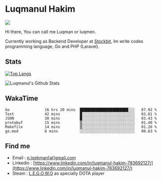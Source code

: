 
# Luqmanul Hakim

![](https://komarev.com/ghpvc/?username=luqman-v1)

Hi there, You can call me Luqman or luqmen.

Currently working as Backend Developer at [Stockbit](https://stockbit.com/), Im write codes programming language, Go and PHP (Laravel).
## Stats

[![Top Langs](https://github-readme-stats.vercel.app/api/top-langs/?username=luqman-v1&layout=compact)](https://github.com/anuraghazra/github-readme-stats)

![Luqmanul's Github Stats](https://github-readme-stats.vercel.app/api?username=luqman-v1&show_icons=true)


## WakaTime 

<!--START_SECTION:waka-->

```text
Go                16 hrs 20 mins  ██████████████████████░░░   87.92 %
Text              42 mins         █░░░░░░░░░░░░░░░░░░░░░░░░   03.81 %
JSON              38 mins         █░░░░░░░░░░░░░░░░░░░░░░░░   03.43 %
protobuf          15 mins         ▒░░░░░░░░░░░░░░░░░░░░░░░░   01.40 %
Makefile          14 mins         ▒░░░░░░░░░░░░░░░░░░░░░░░░   01.26 %
go.mod            6 mins          ░░░░░░░░░░░░░░░░░░░░░░░░░   00.63 %
```

<!--END_SECTION:waka-->


## Find me 

- Email : [n.loekman[at]gmail.com](mailto:n.loekman@gmail.com)
- Linkedin : [https://www.linkedin.com/in/luqmanul-hakim-783692127/](https://www.linkedin.com/in/luqmanul-hakim-783692127/)
- Steam : [L.E.G.O.W.O](https://steamcommunity.com/id/fuukmans) as specially DOTA player


